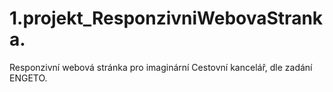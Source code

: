 # 1.projekt_ResponzivniWebovaStranka.
Responzivní webová stránka pro imaginární Cestovní kancelář, dle zadání ENGETO.

